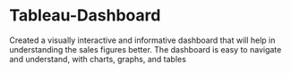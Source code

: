 # Tableau-Dashboard
Created a visually interactive and informative dashboard that will  help in understanding the sales figures better. The dashboard is  easy to navigate and understand, with charts, graphs, and tables
